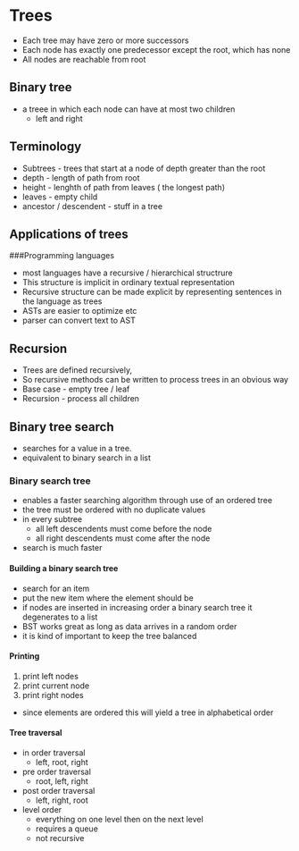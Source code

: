 # Trees
+ Each tree may have zero or more successors
+ Each node has exactly one predecessor except the root, which has none
+ All nodes are reachable from root

## Binary tree
+ a treee in which each node can have at most two children
    + left and right

## Terminology
+ Subtrees - trees that start at a node of depth greater than the root
+ depth - length of path from root
+ height - lenghth of path from leaves ( the longest path)
+ leaves - empty child
+ ancestor / descendent - stuff in a tree

## Applications of trees
###Programming languages
+ most languages have a recursive / hierarchical structrure
+ This structure is implicit in ordinary textual representation
+ Recursive structure can be made explicit by representing sentences in the language as trees
+ ASTs are easier to optimize etc
+ parser can convert text to AST

## Recursion
+ Trees are defined recursively, 
+ So recursive methods can be written to process trees in an obvious way
+ Base case - empty tree / leaf
+ Recursion - process all children

## Binary tree search
+ searches for a value in a tree.
+ equivalent to binary search in a list

### Binary search tree
+ enables a faster searching algorithm through use of an ordered tree
+ the tree must be ordered with no duplicate values
+ in every subtree
    + all left descendents must come before the node
    + all right descendents must come after the node
+ search is much faster

#### Building a binary search tree
+ search for an item
+ put the new item where the element should be
+ if nodes are inserted in increasing order a binary search tree it degenerates to a list
+ BST works great as long as data arrives in a random order
+ it is kind of important to keep the tree balanced

#### Printing
1. print left nodes
3. print current node
2. print right nodes

+ since elements are ordered this will yield a tree in alphabetical order

#### Tree traversal
+ in order traversal
    + left, root, right
+ pre order traversal
    + root, left, right
+ post order traversal
    + left, right, root
+ level order
    + everything on one level then on the next level
    + requires a queue
    + not recursive


